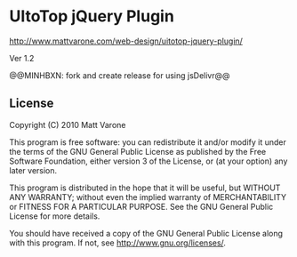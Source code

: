 # UItoTop jQuery Plugin

http://www.mattvarone.com/web-design/uitotop-jquery-plugin/  

Ver 1.2  

@@MINHBXN: fork and create release for using jsDelivr@@

## License 

Copyright (C) 2010  Matt Varone

This program is free software: you can redistribute it and/or modify
it under the terms of the GNU General Public License as published by
the Free Software Foundation, either version 3 of the License, or
(at your option) any later version.

This program is distributed in the hope that it will be useful,
but WITHOUT ANY WARRANTY; without even the implied warranty of
MERCHANTABILITY or FITNESS FOR A PARTICULAR PURPOSE.  See the
GNU General Public License for more details.

You should have received a copy of the GNU General Public License
along with this program.  If not, see <http://www.gnu.org/licenses/>.
